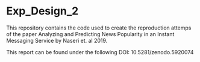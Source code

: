 # Exp_Design_2
This repository contains the code used to create the reproduction attemps of 
the paper Analyzing and Predicting News Popularity
in an Instant Messaging Service by Naseri et. al 2019.

This report can be found under the following DOI:
10.5281/zenodo.5920074
